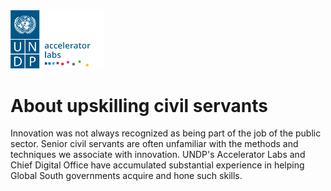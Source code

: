 <img src="../public/imgs/UNDP_accelerator_labs_logo_vertical_color_RGB.png"  width="150" alt="undp_accelerator_labs_logo">

# About upskilling civil servants

Innovation was not always recognized as being part of the job of the public sector. Senior civil servants are often unfamiliar with the methods and techniques we associate with innovation. UNDP's Accelerator Labs and Chief Digital Office have accumulated substantial experience in helping Global South governments acquire and hone such skills.